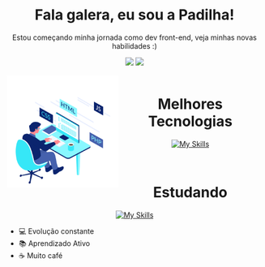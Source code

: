 <h1 align="center">Fala galera, eu sou a Padilha!</h1>
<p align="center">Estou começando minha jornada como dev front-end, veja minhas novas habilidades :) </p>
<div align="center">
  <img height="180em" src="https://github-readme-stats.vercel.app/api?username=maria-padilha&show_icons=true&theme=algolia&include_commits=true&count_private=true"/>
  <img height="180em" src="https://github-readme-stats.vercel.app/api/top-langs/?username=maria-padilha&layout=compact&langs_count=16&theme=algolia"/>
</div>
<div  align="center"> 
<div style="display: inline_block"><br>
    <img align="left" height="220" alt="coding-time" src="code.gif">
    <h1 align="center">Melhores Tecnologias</h1>
</div>
  
[![My Skills](https://skillicons.dev/icons?i=js,html,css,php,mysql)](https://skillicons.dev)
  
<div style="display: inline_block"><br>
    <h1 align="center">Estudando</h1>

[![My Skills](https://skillicons.dev/icons?i=nodejs,react)](https://skillicons.dev)
   
</div>



<ul align="start">
  <li>💻 Evolução constante</li>
  <li>📚 Aprendizado Ativo</li>
  <li>☕ Muito café</li>
</ul>
